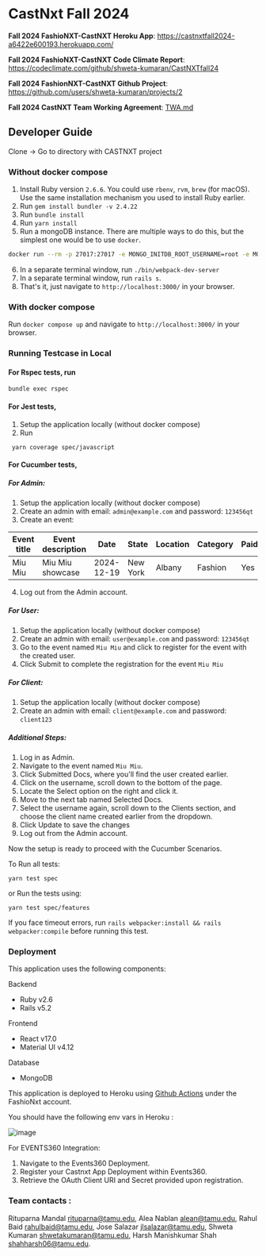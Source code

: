 # CastNxt Fall 2024

**Fall 2024 FashioNXT-CastNXT Heroku App**:  https://castnxtfall2024-a6422e600193.herokuapp.com/ 

**Fall 2024 FashioNXT-CastNXT Code Climate Report**: https://codeclimate.com/github/shweta-kumaran/CastNXTfall24

**Fall 2024 FashionNXT-CastNXT Github Project**: https://github.com/users/shweta-kumaran/projects/2

**Fall 2024 CastNXT Team Working Agreement**: [TWA.md](./TWA.md)

## Developer Guide

Clone -> Go to directory with CASTNXT project

### Without docker compose

1. Install Ruby version `2.6.6`. You could use `rbenv`, `rvm`, `brew` (for macOS). Use the same installation mechanism you used to install Ruby earlier.
2. Run `gem install bundler -v 2.4.22`
3. Run `bundle install`
4. Run `yarn install`
5. Run a mongoDB instance. There are multiple ways to do this, but the simplest one would be to use `docker`.
```sh
docker run --rm -p 27017:27017 -e MONGO_INITDB_ROOT_USERNAME=root -e MONGO_INITDB_ROOT_PASSWORD=example -v data:/data/db mongo:8.0.0
```
6. In a separate terminal window, run `./bin/webpack-dev-server`
7. In a separate terminal window, run `rails s`.
8. That's it, just navigate to `http://localhost:3000/` in your browser.

### With docker compose
Run `docker compose up` and navigate to `http://localhost:3000/` in your browser.

### Running Testcase in Local
#### For Rspec tests, run
```
bundle exec rspec
```

#### For Jest tests, 
1. Setup the application locally (without docker compose)
2. Run
```
 yarn coverage spec/javascript
```

#### For Cucumber tests,
##### For Admin:
1. Setup the application locally (without docker compose)
2. Create an admin with email: `admin@example.com` and password: `123456qt`
3. Create an event:

| Event title | Event description | Date | State | Location | Category | Paid |
|--------|--------|--------|--------|--------|--------|--------|
| Miu Miu | Miu Miu showcase  | 2024-12-19 | New York | Albany   | Fashion  | Yes  |

4. Log out from the Admin account.

##### For User:
1. Setup the application locally (without docker compose)
2. Create an admin with email: `user@example.com` and password: `123456qt`
3. Go to the event named `Miu Miu` and click to register for the event with the created user.
4. Click Submit to complete the registration for the event `Miu Miu`

##### For Client:
1. Setup the application locally (without docker compose)
2. Create an admin with email: `client@example.com` and password: `client123`

##### Additional Steps:
1. Log in as Admin.
2. Navigate to the event named `Miu Miu`.
3. Click Submitted Docs, where you'll find the user created earlier.
4. Click on the username, scroll down to the bottom of the page.
5. Locate the Select option on the right and click it.
6. Move to the next tab named Selected Docs.
7. Select the username again, scroll down to the Clients section, and choose the client name created earlier from the dropdown.
8. Click Update to save the changes
9. Log out from the Admin account.

Now the setup is ready to proceed with the Cucumber Scenarios.

To Run all tests:
```
yarn test spec
```
or Run the tests using:
```
yarn test spec/features
```
If you face timeout errors, run `rails webpacker:install && rails webpacker:compile` before running this test.

### Deployment
This application uses the following components:

Backend
* Ruby v2.6
* Rails v5.2

Frontend
* React v17.0
* Material UI v4.12

Database
* MongoDB

This application is deployed to Heroku using [Github Actions](.github/workflows/deploy.yaml) under the FashioNxt account.

You should have the following env vars in Heroku :

![image](https://github.com/user-attachments/assets/04fda194-90da-4618-b304-0d2cf7b873b3)

For EVENTS360 Integration:
1. Navigate to the Events360 Deployment.
2. Register your Castnxt App Deployment within Events360.
3. Retrieve the OAuth Client URI and Secret provided upon registration.

### Team contacts :
Rituparna Mandal <rituparna@tamu.edu>,
Alea Nablan	<alean@tamu.edu>,
Rahul Baid <rahulbaid@tamu.edu>,
Jose Salazar <jlsalazar@tamu.edu>,
Shweta Kumaran <shwetakumaran@tamu.edu>,
Harsh Manishkumar Shah <shahharsh06@tamu.edu>.
